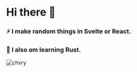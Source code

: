 # Hi there 👋

### ⚡ I make random things in Svelte or React.

### 🌱 I also am learning Rust.
<img src="https://github-readme-stats.vercel.app/api/top-langs?username=chxry&cache_seconds=0&hide=c%23&langs_count=20&theme=dark&bg_color=111111&title_color=ffffff&text_color=ffffff&cache_seconds=1800&locale=en&layout=compact" alt="chxry" />

